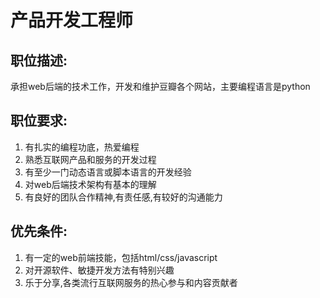 产品开发工程师
=============

职位描述:
--------
承担web后端的技术工作，开发和维护豆瓣各个网站，主要编程语言是python

职位要求:
--------
1. 有扎实的编程功底，热爱编程
2. 熟悉互联网产品和服务的开发过程
3. 有至少一门动态语言或脚本语言的开发经验
4. 对web后端技术架构有基本的理解
5. 有良好的团队合作精神,有责任感,有较好的沟通能力

优先条件:
--------
1. 有一定的web前端技能，包括html/css/javascript
2. 对开源软件、敏捷开发方法有特别兴趣
3. 乐于分享,各类流行互联网服务的热心参与和内容贡献者
